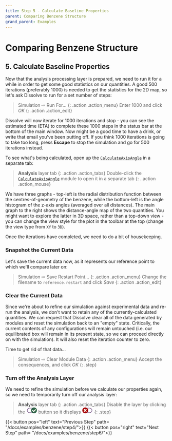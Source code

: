 ```yaml
---
title: Step 5 - Calculate Baseline Properties
parent: Comparing Benzene Structure
grand_parent: Examples
---
```

# Comparing Benzene Structure

## 5. Calculate Baseline Properties

Now that the analysis processing layer is prepared, we need to run it for a while in order to get some good statistics on our quantities. A good 500 iterations  (preferably 1000) is needed to get the statistics for the 2D map, so let's ask Dissolve to run for a set number of steps:

> Simulation &#8680; Run For...
{: .action .action_menu}
> Enter 1000 and click _OK_
{: .action .action_edit}

Dissolve will now iterate for 1000 iterations and stop - you can see the estimated time (ETA) to complete these 1000 steps in the status bar at the bottom of the main window. Now might be a good time to have a drink, or write that email you've been putting off. If you think 1000 iterations is going to take too long, press **Escape** to stop the simulation and go for 500 iterations instead.

To see what's being calculated, open up the [`CalculateAxisAngle`](../../../userguide/modules/calculateaxisangle) in a separate tab:

> **Analysis** layer tab
{: .action .action_tabs}
> Double-click the [`CalculateAxisAngle`](../../../userguide/modules/calculateaxisangle) module to open it in a separate tab
{: ..action .action_mouse}

We have three graphs - top-left is the radial distribution function between the centres-of-geometry of the benzene, while the bottom-left is the angle histogram of the z-axis angles (averaged over all distances). The main graph to the right shows the distance-angle map of the two quantities. You might want to explore the latter in 3D space, rather than a top-down view - you can change the view style for the plot in the toolbar at the top (change the view type from `XY` to `3D`).

Once the iterations have completed, we need to do a bit of housekeeping.

### Snapshot the Current Data

Let's save the current data now, as it represents our reference point to which we'll compare later on:

> Simulation &#8680; Save Restart Point...
{: .action .action_menu}
> Change the filename to `reference.restart` and click _Save_
{: .action .action_edit}

### Clear the Current Data

Since we're about to refine our simulation against experimental data and re-run the analysis, we don't want to retain any of the currently-calculated quantities. We can request that Dissolve clear all of the data generated by modules and reset the simulation back to an "empty" state. Critically, the current contents of any configurations will remain untouched (i.e. our equilibrated box will remain in its present state, so we can proceed directly on with the simulation). It will also reset the iteration counter to zero.

Time to get rid of that data...

> Simulation &#8680; Clear Module Data
{: .action .action_menu}
> Accept the consequences, and click _OK_
{: .step}

### Turn off the Analysis Layer

We need to refine the simulation before we calculate our properties again, so we need to temporarily turn off our analysis layer:

> **Analysis** layer tab
{: .action .action_tabs}
> Disable the layer by clicking the ![](../icons/slider-on.png) button so it displays ![](../icons/slider-off.png)
{: .step}

{{< button pos="left" text="Previous Step" path= "/docs/examples/benzene/step4/">}}
{{< button pos="right" text="Next Step" path= "/docs/examples/benzene/step6/">}}
